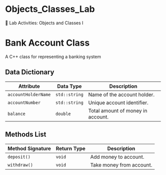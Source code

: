 # Objects_Classes_Lab
🔬 Lab Activities: Objects and Classes I

# Bank Account Class

A C++ class for representing a banking system

## Data Dictionary

| Attribute     | Data Type     | Description                    |
|---------------|---------------|--------------------------------|
| `accountHolderName`  | `std::string` | Name of the account holder.    |
| `accountNumber`      | `std::string` | Unique account identifier.     |
| `balance`            | `double`      | Total amount of money in account.    |

## Methods List

| Method Signature             | Return Type   | Description               |
|------------------------------|---------------|---------------------------|
| `deposit()`                  | `void`        | Add money to account.      |
| `withdraw()`                 | `void`        | Take money from account.   |
